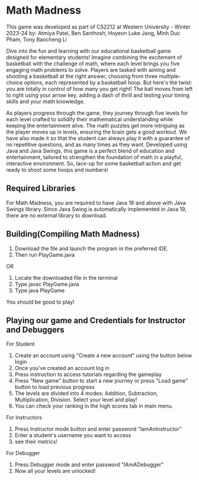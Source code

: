 # Math Madness 

This game was developed as part of CS2212 at Western University - Winter 2023-24 by: Atmiya Patel, Ben Santhosh, Hoyeon Luke Jang, Minh Duc Pham, Tony Baocheng Li

Dive into the fun and learning with our educational basketball game designed for elementary students! Imagine combining the excitement of basketball with the challenge of math, where each level brings you five engaging math problems to solve. Players are tasked with aiming and shooting a basketball at the right answer, choosing from three multiple-choice options, each represented by a basketball hoop. But here's the twist: you are totally in control of how many you get right! The ball moves from left to right using your arrow key, adding a dash of thrill and testing your timing skills and your math knowledge. 

As players progress through the game, they journey through five levels for each level crafted to solidify their mathematical understanding while keeping the entertainment alive. The math puzzles get more intriguing as the player moves up in levels, ensuring the brain gets a good workout. We have also made it so that the student can always play it with a guarantee of no repetitive questions, and as many times as they want. Developed using Java and Java Swings, this game is a perfect blend of education and entertainment, tailored to strengthen the foundation of math in a playful, interactive environment. So, lace-up for some basketball action and get ready to shoot some hoops and numbers!

## Required Libraries

For Math Madness, you are required to have Java 19 and above with Java Swings library. 
Since Java Swing is automatically implemented in Java 19, there are no external library to download.

## Building(Compiling Math Madness)

1. Download the file and launch the program in the preferred IDE.
2. Then run PlayGame.java

OR

1. Locate the downloaded file in the terminal
2. Type javac PlayGame.java
3. Type java PlayGame

You should be good to play!


## Playing our game and Credentials for Instructor and Debuggers

For Student
1. Create an account using "Create a new account" using the button below login
2. Once you've created an account log in
3. Press instruction to access tutorials regarding the gameplay
4. Press "New game" button to start a new journey or press "Load game" button to load previous progress
5. The levels are divided into 4 modes: Addition, Subtraction, Multiplication, Division. Select your level and play!
6. You can check your ranking in the high scores tab in main menu.

For Instructors
1. Press Instructor mode button and enter password "IamAnInstructor"
2. Enter a student's username you want to access 
3. see their metrics!

For Debugger 
1. Press Debugger mode and enter password "IAmADebugger"
2. Now all your levels are unlocked!
